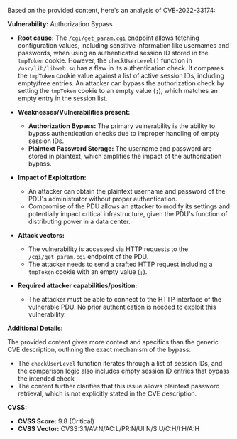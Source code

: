 Based on the provided content, here's an analysis of CVE-2022-33174:

**Vulnerability:** Authorization Bypass

*   **Root cause:** The `/cgi/get_param.cgi` endpoint allows fetching configuration values, including sensitive information like usernames and passwords, when using an authenticated session ID stored in the `tmpToken` cookie. However, the `checkUserLevel()` function in `/usr/lib/libweb.so` has a flaw in its authentication check. It compares the `tmpToken` cookie value against a list of active session IDs, including empty/free entries. An attacker can bypass the authorization check by setting the `tmpToken` cookie to an empty value (`;`), which matches an empty entry in the session list.

*   **Weaknesses/Vulnerabilities present:**
    *   **Authorization Bypass:** The primary vulnerability is the ability to bypass authentication checks due to improper handling of empty session IDs.
    *   **Plaintext Password Storage:** The username and password are stored in plaintext, which amplifies the impact of the authorization bypass.

*   **Impact of Exploitation:**
    *   An attacker can obtain the plaintext username and password of the PDU's administrator without proper authentication.
    *   Compromise of the PDU allows an attacker to modify its settings and potentially impact critical infrastructure, given the PDU's function of distributing power in a data center.

*   **Attack vectors:**
    *   The vulnerability is accessed via HTTP requests to the `/cgi/get_param.cgi` endpoint of the PDU.
    *   The attacker needs to send a crafted HTTP request including a `tmpToken` cookie with an empty value (`;`).

*   **Required attacker capabilities/position:**
    *   The attacker must be able to connect to the HTTP interface of the vulnerable PDU. No prior authentication is needed to exploit this vulnerability.

**Additional Details:**

The provided content gives more context and specifics than the generic CVE description, outlining the exact mechanism of the bypass:
*   The `checkUserLevel` function iterates through a list of session IDs, and the comparison logic also includes empty session ID entries that bypass the intended check
*   The content further clarifies that this issue allows plaintext password retrieval, which is not explicitly stated in the CVE description.

**CVSS:**
*   **CVSS Score:** 9.8 (Critical)
*   **CVSS Vector:** CVSS:3.1/AV:N/AC:L/PR:N/UI:N/S:U/C:H/I:H/A:H